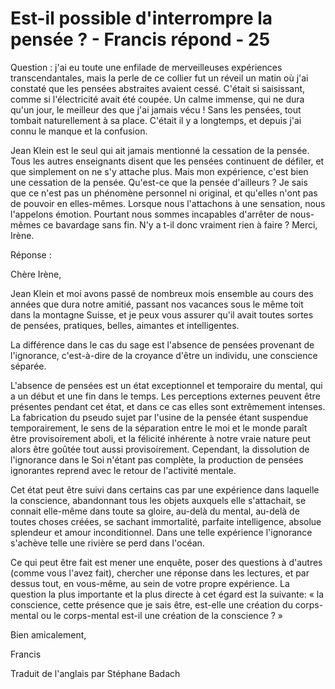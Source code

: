 # Est-il possible d'interrompre la pensée ? - Francis répond - 25

Question : j'ai eu toute une enfilade de merveilleuses exp&eacute;riences transcendantales, mais la perle de ce collier fut un r&eacute;veil un matin o&ugrave; j'ai constat&eacute; que les pens&eacute;es abstraites avaient cess&eacute;. C'&eacute;tait si saisissant, comme si l'&eacute;lectricit&eacute; avait &eacute;t&eacute; coup&eacute;e. Un calme immense, qui ne dura qu'un jour, le meilleur des que j'ai jamais v&eacute;cu ! Sans les pens&eacute;es, tout tombait naturellement &agrave; sa place. C'&eacute;tait il y a longtemps, et depuis j'ai connu le manque et la confusion.&nbsp;

Jean Klein est le seul qui ait jamais mentionn&eacute; la cessation de la pens&eacute;e. Tous les autres enseignants disent que les pens&eacute;es continuent de d&eacute;filer, et que simplement on ne s'y attache plus. Mais mon exp&eacute;rience, c'est bien une cessation de la pens&eacute;e. Qu'est-ce que la pens&eacute;e d'ailleurs ? Je sais que ce n'est pas un ph&eacute;nom&egrave;ne personnel ni original, et qu'elles n'ont pas de pouvoir en elles-m&ecirc;mes. Lorsque nous l'attachons &agrave; une sensation, nous l'appelons &eacute;motion. Pourtant nous sommes incapables d'arr&ecirc;ter de nous-m&ecirc;mes ce bavardage sans fin. N'y a t-il donc vraiment rien &agrave; faire ? Merci, Ir&egrave;ne.

R&eacute;ponse :

Ch&egrave;re Ir&egrave;ne,

Jean Klein et moi avons pass&eacute; de nombreux mois ensemble au cours des ann&eacute;es que dura notre amiti&eacute;, passant nos vacances sous le m&ecirc;me toit dans la montagne Suisse, et je peux vous assurer qu'il avait toutes sortes de pens&eacute;es, pratiques, belles, aimantes et intelligentes.

La diff&eacute;rence dans le cas du sage est l'absence de pens&eacute;es provenant de l'ignorance, c'est-&agrave;-dire de la croyance d'&ecirc;tre un individu, une conscience s&eacute;par&eacute;e.

L'absence de pens&eacute;es est un &eacute;tat exceptionnel et temporaire du mental, qui a un d&eacute;but et une fin dans le temps. Les perceptions externes peuvent &ecirc;tre pr&eacute;sentes pendant cet &eacute;tat, et dans ce cas elles sont extr&ecirc;mement intenses. La fabrication du pseudo sujet par l'usine de la pens&eacute;e &eacute;tant suspendue temporairement, le sens de la s&eacute;paration entre le moi et le monde para&icirc;t &ecirc;tre provisoirement aboli, et la f&eacute;licit&eacute; inh&eacute;rente &agrave; notre vraie nature peut alors &ecirc;tre go&ucirc;t&eacute;e tout aussi provisoirement. Cependant, la dissolution de l'ignorance dans le Soi n'&eacute;tant pas compl&egrave;te, la production de pens&eacute;es ignorantes reprend avec le retour de l'activit&eacute; mentale.

Cet &eacute;tat peut &ecirc;tre suivi dans certains cas par une exp&eacute;rience dans laquelle la conscience, abandonnant tous les objets auxquels elle s'attachait, se connait elle-m&ecirc;me dans toute sa gloire, au-del&agrave; du mental, au-del&agrave; de toutes choses cr&eacute;&eacute;es, se sachant immortalit&eacute;, parfaite intelligence, absolue splendeur et amour inconditionnel. Dans une telle exp&eacute;rience l'ignorance s'ach&egrave;ve telle une rivi&egrave;re se perd dans l'oc&eacute;an.

Ce qui peut &ecirc;tre fait est mener une enqu&ecirc;te, poser des questions &agrave; d'autres (comme vous l'avez fait), chercher une r&eacute;ponse dans les lectures, et par dessus tout, en vous-m&ecirc;me, au sein de votre propre exp&eacute;rience. La question la plus importante et la plus directe &agrave; cet &eacute;gard est la suivante: &laquo; la conscience, cette pr&eacute;sence que je sais &ecirc;tre, est-elle une cr&eacute;ation du corps-mental ou le corps-mental est-il une cr&eacute;ation de la conscience ? &raquo;

Bien amicalement,

Francis

Traduit de l'anglais par St&eacute;phane Badach

